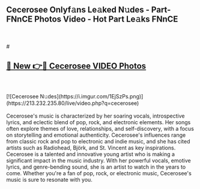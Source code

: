 ## Cecerosee Onlyf𝚊ns Le𝚊ked N𝚞des - Part-FNnCE Photos Video - Hot Part Le𝚊ks FNnCE
<br>
<br>
# <h2><a href="https://213.232.235.80/live/video.php?q=cecerosee">🔗 New 👉🔴 Cecerosee VIDEO Photos</a></h2>
<br>
<br>
[![Cecerosee N𝚞des](https://i.imgur.com/1EjSzPs.png)](https://213.232.235.80/live/video.php?q=cecerosee)
<br>
<br>
Cecerosee's music is characterized by her soaring vocals, introspective lyrics, and eclectic blend of pop, rock, and electronic elements. Her songs often explore themes of love, relationships, and self-discovery, with a focus on storytelling and emotional authenticity. Cecerosee's influences range from classic rock and pop to electronic and indie music, and she has cited artists such as Radiohead, Björk, and St. Vincent as key inspirations. Cecerosee is a talented and innovative young artist who is making a significant impact in the music industry. With her powerful vocals, emotive lyrics, and genre-bending sound, she is an artist to watch in the years to come. Whether you're a fan of pop, rock, or electronic music, Cecerosee's music is sure to resonate with you.
<br>
<br>